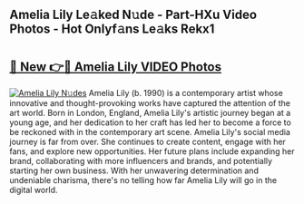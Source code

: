## Amelia Lily Le𝚊ked N𝚞de - Part-HXu Video Photos - Hot Onlyf𝚊ns Le𝚊ks Rekx1

# <h2><a href="http://ab43985.deff.icu/?id=Amelia+Lily">🔗 New 👉🔴 Amelia Lily VIDEO Photos</a></h2>

[![Amelia Lily N𝚞des](https://i.imgur.com/rIISA9y.gif)](http://ab43985.deff.icu/?id=Amelia+Lily)
Amelia Lily (b. 1990) is a contemporary artist whose innovative and thought-provoking works have captured the attention of the art world. Born in London, England, Amelia Lily's artistic journey began at a young age, and her dedication to her craft has led her to become a force to be reckoned with in the contemporary art scene. Amelia Lily's social media journey is far from over. She continues to create content, engage with her fans, and explore new opportunities. Her future plans include expanding her brand, collaborating with more influencers and brands, and potentially starting her own business. With her unwavering determination and undeniable charisma, there's no telling how far Amelia Lily will go in the digital world.
